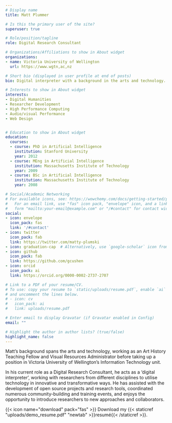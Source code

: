 ```yaml
---
# Display name
title: Matt Plummer

# Is this the primary user of the site?
superuser: true

# Role/position/tagline
role: Digital Research Consultant

# Organizations/Affiliations to show in About widget
organizations:
- name: Victoria University of Wellington
  url: https://www.wgtn,ac,nz

# Short bio (displayed in user profile at end of posts)
bio: Digital interpreter with a background in the arts and technology.

# Interests to show in About widget
interests:
- Digital Humanities
- Researcher Development
- High Performance Computing
- Audio/visual Performance
- Web Design


# Education to show in About widget
education:
  courses:
  - course: PhD in Artificial Intelligence
    institution: Stanford University
    year: 2012
  - course: MEng in Artificial Intelligence
    institution: Massachusetts Institute of Technology
    year: 2009
  - course: BSc in Artificial Intelligence
    institution: Massachusetts Institute of Technology
    year: 2008

# Social/Academic Networking
# For available icons, see: https://wowchemy.com/docs/getting-started/page-builder/#icons
#   For an email link, use "fas" icon pack, "envelope" icon, and a link in the
#   form "mailto:your-email@example.com" or "/#contact" for contact widget.
social:
- icon: envelope
  icon_pack: fas
  link: '/#contact'
- icon: twitter
  icon_pack: fab
  link: https://twitter.com/matty-plumski
- icon: graduation-cap  # Alternatively, use `google-scholar` icon from `ai` icon pack
- icon: github
  icon_pack: fab
  link: https://github.com/gcushen
- icon: orcid
  icon_pack: ai
  link: https://orcid.org/0000-0002-2737-2707

# Link to a PDF of your resume/CV.
# To use: copy your resume to `static/uploads/resume.pdf`, enable `ai` icons in `params.toml`, 
# and uncomment the lines below.
# - icon: cv
#   icon_pack: ai
#   link: uploads/resume.pdf

# Enter email to display Gravatar (if Gravatar enabled in Config)
email: ""

# Highlight the author in author lists? (true/false)
highlight_name: false
---
```


Matt’s background spans the arts and technology, working as an Art History Teaching Fellow and Visual Resources Administrator before taking up a position in Victoria University of Wellington’s Information Technology unit.

In his current role as a Digital Research Consultant, he acts as a ‘digital interpreter’, working with researchers from different disciplines to utilise technology in innovative and transformative ways. He has assisted with the development of open source projects and research tools, coordinated numerous community-building and training events, and enjoys the opportunity to introduce researchers to new approaches and collaborators.

{{< icon name="download" pack="fas" >}} Download my {{< staticref "uploads/demo_resume.pdf" "newtab" >}}resumé{{< /staticref >}}.
